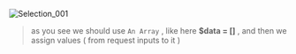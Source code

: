 ![Selection_001](/home/arash/Pictures/Selection_001.png)

> as you see we should use `An Array` , like here __$data = []__ , and then we assign values ( from request inputs to it )